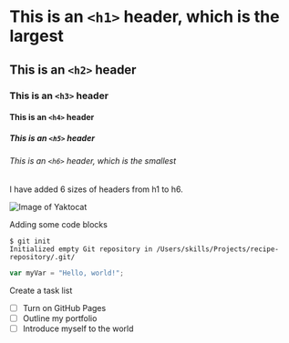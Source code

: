 # This is an `<h1>` header, which is the largest
## This is an `<h2>` header
### This is an `<h3>` header
#### This is an `<h4>` header
##### This is an `<h5>` header
###### This is an `<h6>` header, which is the smallest


I have added 6 sizes of headers from h1 to h6.


![Image of Yaktocat](https://octodex.github.com/images/yaktocat.png)

Adding some code blocks

```
$ git init
Initialized empty Git repository in /Users/skills/Projects/recipe-repository/.git/
```

``` javascript
var myVar = "Hello, world!";
```

Create a task list
- [ ] Turn on GitHub Pages
- [ ] Outline my portfolio
- [ ] Introduce myself to the world
